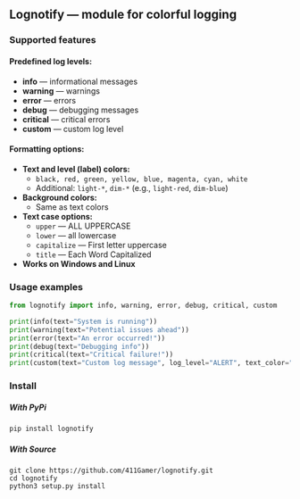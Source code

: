 ## **Lognotify** — module for colorful logging

### **Supported features**
#### **Predefined log levels:**
- **info** — informational messages
- **warning** — warnings
- **error** — errors
- **debug** — debugging messages
- **critical** — critical errors
- **custom** — custom log level

#### **Formatting options:**
- **Text and level (label) colors:**
    - `black, red, green, yellow, blue, magenta, cyan, white`
    - Additional: `light-*`, `dim-*` (e.g., `light-red`, `dim-blue`)
- **Background colors:**
    - Same as text colors
- **Text case options:**
    - `upper` — ALL UPPERCASE
    - `lower` — all lowercase
    - `capitalize` — First letter uppercase
    - `title` — Each Word Capitalized
- **Works on Windows and Linux**

### **Usage examples**
```python
from lognotify import info, warning, error, debug, critical, custom

print(info(text="System is running"))
print(warning(text="Potential issues ahead"))
print(error(text="An error occurred!"))
print(debug(text="Debugging info"))
print(critical(text="Critical failure!"))
print(custom(text="Custom log message", log_level="ALERT", text_color="magenta", letter_color="red", text_back="black", letter_back="white", text_case="title", letter_case="upper")
```

### **Install**

##### With PyPi
```python
pip install lognotify
```

##### With Source
```shell
git clone https://github.com/411Gamer/lognotify.git
cd lognotify
python3 setup.py install
```

